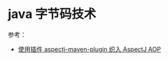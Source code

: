 # java 字节码技术


参考：
* [使用插件 aspectj-maven-plugin 织入 AspectJ AOP](https://yanbin.blog/maven-plugin-aspectj-weaving/)